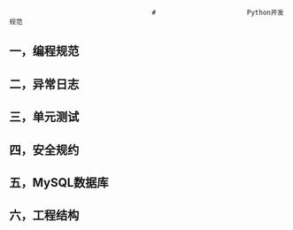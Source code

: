 										# 						Python开发规范

## 一，编程规范

## 二，异常日志

## 三，单元测试

## 四，安全规约

## 五，MySQL数据库

## 六，工程结构

